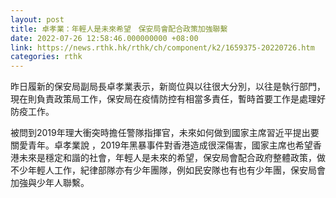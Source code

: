 ```yaml
---
layout: post
title: 卓孝業：年輕人是未來希望　保安局會配合政策加強聯繫
date: 2022-07-26 12:58:46.000000000 +08:00
link: https://news.rthk.hk/rthk/ch/component/k2/1659375-20220726.htm
categories: rthk
---
```


昨日履新的保安局副局長卓孝業表示，新崗位與以往很大分別，以往是執行部門，現在則負責政策局工作，保安局在疫情防控有相當多責任，暫時首要工作是處理好防疫工作。

被問到2019年理大衝突時擔任警隊指揮官，未來如何做到國家主席習近平提出要關愛青年。卓孝業說 ，2019年黑暴事件對香港造成很深傷害，國家主席也希望香港未來是穩定和諧的社會，年輕人是未來的希望，保安局會配合政府整體政策，做不少年輕人工作，紀律部隊亦有少年團隊，例如民安隊也有也有少年團，保安局會加強與少年人聯繫。
